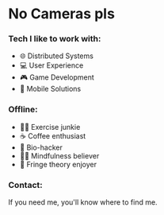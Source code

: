 # No Cameras pls

### Tech I like to work with:
- 🌐 Distributed Systems
- 💻 User Experience
- 🎮 Game Development
- 📱  Mobile Solutions 

### Offline:
- 🏋️‍♂️ Exercise junkie
- ☕ Coffee enthusiast
- 🧠 Bio-hacker
- 🧘‍♂️ Mindfulness believer
- 🌌 Fringe theory enjoyer

### Contact:  
If you need me, you'll know where to find me.
